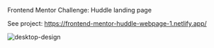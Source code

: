 Frontend Mentor Challenge: Huddle landing page

See project: https://frontend-mentor-huddle-webpage-1.netlify.app/

![desktop-design](https://github.com/yarlinlynn/Huddle-landing-webpage-1/assets/140059481/db351517-15e4-4322-b40e-3c2505ddb539)
